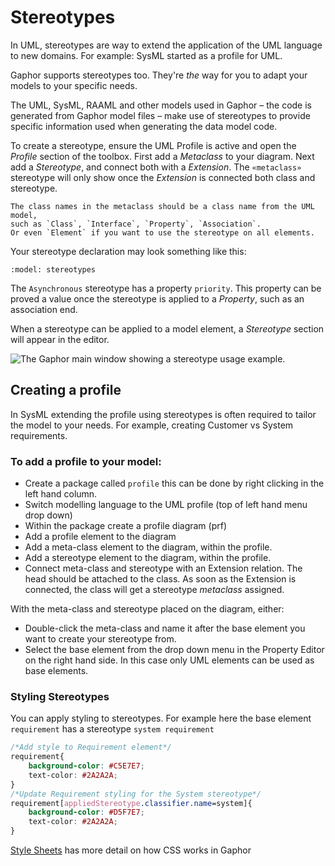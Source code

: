 # Stereotypes

In UML, stereotypes are way to extend the application of the UML language to
new domains. For example: SysML started as a profile for UML.

Gaphor supports stereotypes too. They're *the* way for you to adapt your models
to your specific needs.

The UML, SysML, RAAML and other models used in Gaphor – the code is
generated from Gaphor model files – make use of stereotypes to provide
specific information used when generating the data model code.

To create a stereotype, ensure the UML Profile is active and open the *Profile*
section of the toolbox. First add a *Metaclass* to your diagram. Next add a
*Stereotype*, and connect both with a *Extension*.
The `«metaclass»` stereotype will only show once the *Extension* is connected
both class and stereotype.

```{note}
The class names in the metaclass should be a class name from the UML model,
such as `Class`, `Interface`, `Property`, `Association`.
Or even `Element` if you want to use the stereotype on all elements.
```

Your stereotype declaration may look something like this:

```{diagram} profile
:model: stereotypes
```

The `Asynchronous` stereotype has a property `priority`. This property can
be proved a value once the stereotype is applied to a *Property*, such as an
association end.

When a stereotype can be applied to a model element, a *Stereotype* section
will appear in the editor.

![The Gaphor main window showing a stereotype usage example.](images/stereotype-usage.png)

## Creating a profile

In SysML extending the profile using stereotypes is often required to tailor the model to
your needs. For example, creating Customer vs System requirements.

### To add a profile to your model:

* Create a package called `profile` this can be done by right clicking in the left hand column.
* Switch modelling language to the UML profile (top of left hand menu drop down)
* Within the package create a profile diagram (prf)
* Add a profile element to the diagram
* Add a meta-class element to the diagram, within the profile.
* Add a stereotype element to the diagram, within the profile.
* Connect meta-class and stereotype with an Extension relation. The head should be attached to the class. As soon as the Extension is connected, the class will get a stereotype _metaclass_ assigned.

With the meta-class and stereotype placed on the diagram, either:

* Double-click the meta-class and name it after the base element you want to create your stereotype from.
* Select the base element from the drop down menu in the Property Editor on the right hand side. In this case only UML elements can be used as base elements.

### Styling Stereotypes

You can apply styling to stereotypes. For example here the base element `requirement` has a stereotype `system requirement`

``` css
/*Add style to Requirement element*/
requirement{
    background-color: #C5E7E7;
    text-color: #2A2A2A;
}
/*Update Requirement styling for the System stereotype*/
requirement[appliedStereotype.classifier.name=system]{
    background-color: #D5F7E7;
    text-color: #2A2A2A;
}
```

[Style Sheets](style_sheets) has more detail on how CSS works in Gaphor
